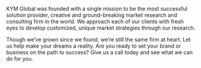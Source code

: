 KYM Global was founded with a single mission to be the most successful solution provider, creative and ground-breaking market research and consulting firm in the world. We approach each of our clients with fresh eyes to develop customized, unique market strategies through our research.

Though we’ve grown since we found, we’re still the same firm at heart. Let us help make your dreams a reality. Are you ready to set your brand or business on the path to success? Give us a call today and see what we can do for you.
